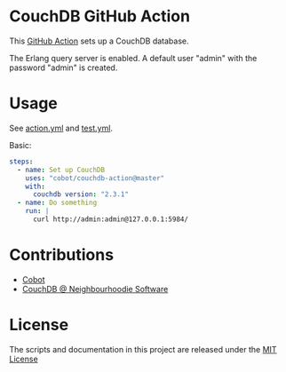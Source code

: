 # CouchDB GitHub Action

This [GitHub Action](https://github.com/features/actions) sets up a CouchDB database.

The Erlang query server is enabled.
A default user "admin" with the password "admin" is created.

# Usage

See [action.yml](action.yml) and [test.yml](.github/workflows/test.yml).

Basic:

```yaml
steps:
  - name: Set up CouchDB
    uses: "cobot/couchdb-action@master"
    with:
      couchdb version: "2.3.1"
  - name: Do something
    run: |
      curl http://admin:admin@127.0.0.1:5984/
```

# Contributions

- [Cobot](https://www.cobot.me)
- [CouchDB @ Neighbourhoodie Software](https://neighbourhood.ie/couchdb-support/)

# License

The scripts and documentation in this project are released under the [MIT License](LICENSE)

